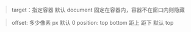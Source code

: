 <!--
 * @Descripttion:
 * @version:
 * @Author: wangjie
 * @Date: 2021-11-27 15:16:16
 * @LastEditors: wangjie
 * @LastEditTime: 2021-11-29 10:45:14
-->

#

> target：指定容器 默认 document
> 固定在容器内，容器不在窗口内则隐藏

> offset: 多少像素 px 默认 0
> position: top bottom 距上 距下 默认 top
